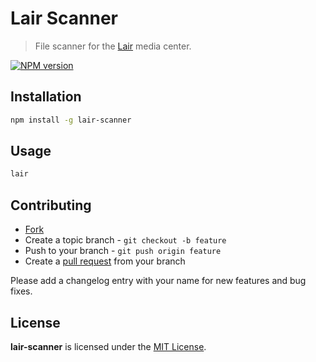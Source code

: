 # Lair Scanner

> File scanner for the [Lair](https://github.com/AlphaHydrae/lair) media center.

[![NPM version](https://badge.fury.io/js/lair-scanner.svg)](http://badge.fury.io/js/lair-scanner)



## Installation

```bash
npm install -g lair-scanner
```

## Usage

```bash
lair
```



## Contributing

* [Fork](https://help.github.com/articles/fork-a-repo)
* Create a topic branch - `git checkout -b feature`
* Push to your branch - `git push origin feature`
* Create a [pull request](http://help.github.com/pull-requests/) from your branch

Please add a changelog entry with your name for new features and bug fixes.



## License

**lair-scanner** is licensed under the [MIT License](http://opensource.org/licenses/MIT).
